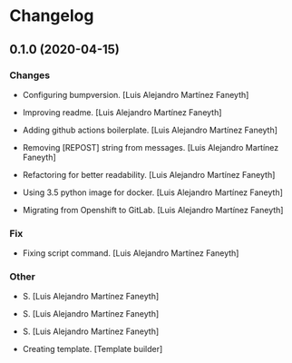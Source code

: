 # Changelog


## 0.1.0 (2020-04-15)

### Changes

* Configuring bumpversion. [Luis Alejandro Martínez Faneyth]

* Improving readme. [Luis Alejandro Martínez Faneyth]

* Adding github actions boilerplate. [Luis Alejandro Martínez Faneyth]

* Removing [REPOST] string from messages. [Luis Alejandro Martínez Faneyth]

* Refactoring for better readability. [Luis Alejandro Martínez Faneyth]

* Using 3.5 python image for docker. [Luis Alejandro Martínez Faneyth]

* Migrating from Openshift to GitLab. [Luis Alejandro Martínez Faneyth]

### Fix

* Fixing script command. [Luis Alejandro Martínez Faneyth]

### Other

* S. [Luis Alejandro Martínez Faneyth]

* S. [Luis Alejandro Martínez Faneyth]

* S. [Luis Alejandro Martínez Faneyth]

* Creating template. [Template builder]


